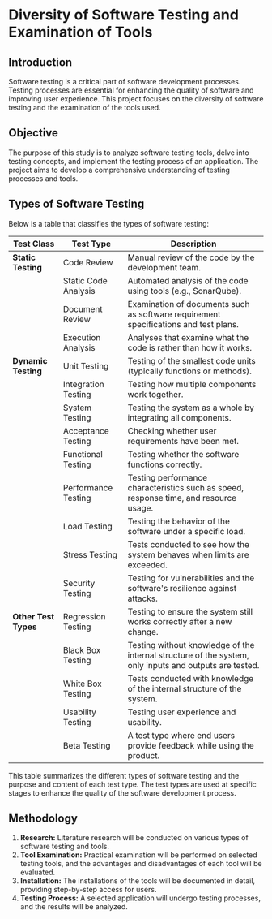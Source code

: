 # Diversity of Software Testing and Examination of Tools

## Introduction

Software testing is a critical part of software development processes. Testing processes are essential for enhancing the quality of software and improving user experience. This project focuses on the diversity of software testing and the examination of the tools used.

## Objective

The purpose of this study is to analyze software testing tools, delve into testing concepts, and implement the testing process of an application. The project aims to develop a comprehensive understanding of testing processes and tools.

## Types of Software Testing

Below is a table that classifies the types of software testing:

| Test Class           | Test Type                     | Description                                                                               |
|---------------------|-------------------------------|-------------------------------------------------------------------------------------------|
| **Static Testing**   | Code Review                   | Manual review of the code by the development team.                                       |
|                      | Static Code Analysis          | Automated analysis of the code using tools (e.g., SonarQube).                          |
|                      | Document Review               | Examination of documents such as software requirement specifications and test plans.    |
|                      | Execution Analysis            | Analyses that examine what the code is rather than how it works.                       |
| **Dynamic Testing**  | Unit Testing                  | Testing of the smallest code units (typically functions or methods).                    |
|                      | Integration Testing           | Testing how multiple components work together.                                          |
|                      | System Testing                | Testing the system as a whole by integrating all components.                            |
|                      | Acceptance Testing            | Checking whether user requirements have been met.                                       |
|                      | Functional Testing            | Testing whether the software functions correctly.                                        |
|                      | Performance Testing           | Testing performance characteristics such as speed, response time, and resource usage.   |
|                      | Load Testing                  | Testing the behavior of the software under a specific load.                             |
|                      | Stress Testing                | Tests conducted to see how the system behaves when limits are exceeded.                 |
|                      | Security Testing              | Testing for vulnerabilities and the software's resilience against attacks.              |
| **Other Test Types** | Regression Testing            | Testing to ensure the system still works correctly after a new change.                  |
|                      | Black Box Testing             | Testing without knowledge of the internal structure of the system, only inputs and outputs are tested. |
|                      | White Box Testing             | Tests conducted with knowledge of the internal structure of the system.                 |
|                      | Usability Testing             | Testing user experience and usability.                                                  |
|                      | Beta Testing                  | A test type where end users provide feedback while using the product.                   |

This table summarizes the different types of software testing and the purpose and content of each test type. The test types are used at specific stages to enhance the quality of the software development process.

## Methodology

1. **Research:** Literature research will be conducted on various types of software testing and tools.
2. **Tool Examination:** Practical examination will be performed on selected testing tools, and the advantages and disadvantages of each tool will be evaluated.
3. **Installation:** The installations of the tools will be documented in detail, providing step-by-step access for users.
4. **Testing Process:** A selected application will undergo testing processes, and the results will be analyzed.
